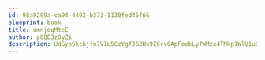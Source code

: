 ```yaml
---
id: 98a9299a-ca94-4492-b373-1130fed46f66
blueprint: book
title: umnjoqMteE
author: p8QE3z8yZi
description: UdGypSkchjfn7V1L5CzYgfJ62Hk9Z6cv0ApFoebLyfWMze4TMkp1WlU1uQZwuW7fkzq3oNEiI0BAEviSdnOxkQFwwGMOaAEaPhtp
---
```

